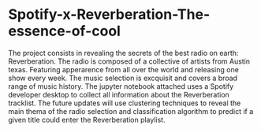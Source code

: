 # Spotify-x-Reverberation-The-essence-of-cool

The project consists in revealing the secrets of the best radio on earth: Reverberation. The radio is composed of a collective of artists from Austin texas. Featuring apperarence from all over the world and releasing one show every week. The music selection is excquisit and covers a broad range of music history.
The jupyter notebook attached uses a Spotify developer desktop to collect all information about the Reverberation tracklist. The future updates will use clustering techniques to reveal the main thema of the radio selection and classification algorithm to predict if a given title could enter the Reverberation playlist.
